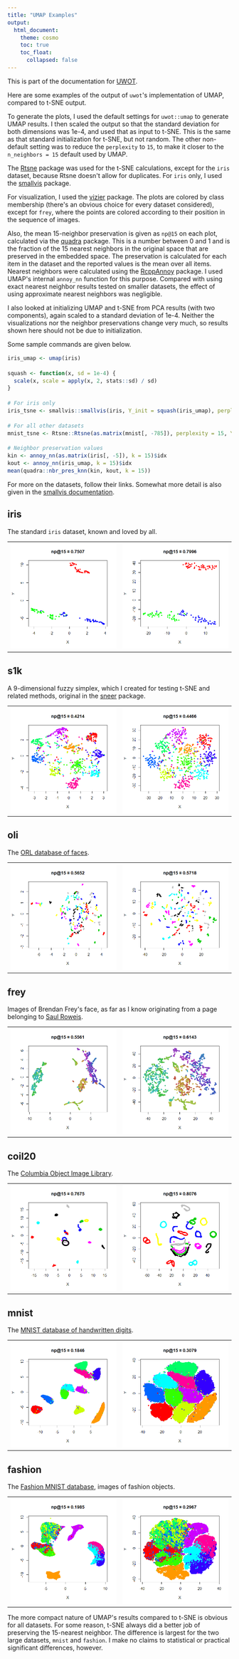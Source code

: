 ```yaml
---
title: "UMAP Examples"
output:
  html_document:
    theme: cosmo
    toc: true
    toc_float:
      collapsed: false
---
```


This is part of the documentation for [UWOT](https://github.com/jlmelville/uwot).

Here are some examples of the output of `uwot`'s implementation of UMAP, 
compared to t-SNE output.

To generate the plots, I used the default settings for `uwot::umap` to generate
UMAP results. I then scaled the output so that the standard deviation for both
dimensions was 1e-4, and used that as input to t-SNE. This is the same as
that standard initialization for t-SNE, but not random. The other non-default
setting was to reduce the `perplexity` to `15`, to make it closer to the
`n_neighbors = 15` default used by UMAP.

The [Rtsne](https://cran.r-project.org/package=Rtsne) package was used for 
the t-SNE calculations, except for the `iris` dataset, because Rtsne doesn't
allow for duplicates. For `iris` only, I used the 
[smallvis](https://github.com/jlmelville/smallvis) package.

For visualization, I used the [vizier](https://github.com/jlmelville/vizier)
package. The plots are colored by class membership (there's an obvious choice
for every dataset considered), except for `frey`, where the points are colored
according to their position in the sequence of images.

Also, the mean 15-neighbor preservation is given as `np@15` on each plot,
calculated via the [quadra](https://github.com/jlmelville/quadra) package. This
is a number between 0 and 1 and is the fraction of the 15 nearest neighbors in
the original space that are preserved in the embedded space. The preservation is
calculated for each item in the dataset and the reported values is the mean over
all items. Nearest neighbors were calculated using the
[RcppAnnoy](https://cran.r-project.org/package=RcppAnnoy) package. I used UMAP's
internal `annoy_nn` function for this purpose. Compared with using exact nearest
neighbor results tested on smaller datasets, the effect of using approximate
nearest neighbors was negligible.

I also looked at initializing UMAP and t-SNE from PCA results 
(with two components), again scaled to a standard deviation of 1e-4. Neither
the visualizations nor the neighbor preservations change very much, so results
shown here should not be due to initialization.

Some sample commands are given below.

```R
iris_umap <- umap(iris)

squash <- function(x, sd = 1e-4) {
  scale(x, scale = apply(x, 2, stats::sd) / sd)
}

# For iris only
iris_tsne <- smallvis::smallvis(iris, Y_init = squash(iris_umap), perplexity = 15)

# For all other datasets
mnist_tsne <- Rtsne::Rtsne(as.matrix(mnist[, -785]), perplexity = 15, Y_init = squash(mnist_umap))

# Neighbor preservation values
kin <- annoy_nn(as.matrix(iris[, -5]), k = 15)$idx
kout <- annoy_nn(iris_umap, k = 15)$idx
mean(quadra::nbr_pres_knn(kin, kout, k = 15))
```

For more on the datasets, follow their links. Somewhat more detail is also given
in the [smallvis documentation](https://jlmelville.github.io/smallvis/datasets.htm).

## iris

The standard `iris` dataset, known and loved by all.

|                             |                           |
:----------------------------:|:--------------------------:
![iris UMAP](../img/iris_umap.png)|![iris t-SNE](../img/iris_tsne.png)

## s1k

A 9-dimensional fuzzy simplex, which I created for testing t-SNE and related
methods, original in the [sneer](https://github.com/jlmelville/sneer) package.

|                             |                           |
:----------------------------:|:--------------------------:
![s1k UMAP](../img/s1k_umap.png)|![s1k t-SNE](../img/s1k_tsne.png)

## oli

The [ORL database of faces](http://www.cl.cam.ac.uk/research/dtg/attarchive/facedatabase.html).

|                             |                           |
:----------------------------:|:--------------------------:
![oli UMAP](../img/oli_umap.png)|![oli t-SNE](../img/oli_tsne.png)

## frey

Images of Brendan Frey's face, as far as I know originating from a page belonging
to [Saul Roweis](https://cs.nyu.edu/~roweis/data.html).

|                             |                           |
:----------------------------:|:--------------------------:
![frey UMAP](../img/frey_umap.png)|![frey t-SNE](../img/frey_tsne.png)

## coil20

The [Columbia Object Image Library](http://www.cs.columbia.edu/CAVE/software/softlib/coil-20.php).

|                             |                           |
:----------------------------:|:--------------------------:
![coil20 UMAP](../img/coil20_umap.png)|![coil20 t-SNE](../img/coil20_tsne.png)

## mnist

The [MNIST database of handwritten digits](http://yann.lecun.com/exdb/mnist/).

|                             |                           |
:----------------------------:|:--------------------------:
![mnist UMAP](../img/mnist_umap.png)|![mnist t-SNE](../img/mnist_tsne.png)

## fashion

The [Fashion MNIST database](https://github.com/zalandoresearch/fashion-mnist),
images of fashion objects.

|                             |                           |
:----------------------------:|:--------------------------:
![fashion UMAP](../img/fashion_umap.png)|![fashion t-SNE](../img/fashion_tsne.png)

The more compact nature of UMAP's results compared to t-SNE is obvious for all
datasets. For some reason, t-SNE always did a better job of preserving the
15-nearest neighbor. The difference is largest for the two large datasets,
`mnist` and `fashion`. I make no claims to statistical or practical significant
differences, however.
